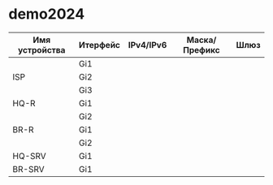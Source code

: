 # demo2024
| Имя устройства | Итерфейс | IPv4/IPv6 | Маска/Префикс | Шлюз |
| -------------- | -------- | --------- | ------------- | ---- |
|                |  Gi1     |           |               |      |
| ISP            |  Gi2     |           |               |      |
|                |  Gi3     |           |               |      |
| HQ-R           |  Gi1     |           |               |      |
|                |  Gi2     |           |               |      |
| BR-R           |  Gi1     |           |               |      |
|                |  Gi2     |           |               |      |
| HQ-SRV         |  Gi1     |           |               |      |
| BR-SRV         |  Gi1     |           |               |      |
